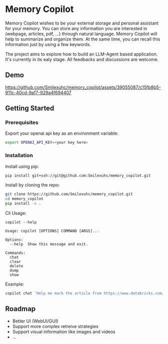 # Memory Copilot

Memory Copilot wishes to be your external storage and personal assistant for your memory.
You can store any information you are interested in (webpage, articles, pdf, ...) through natural language. Memory Copilot will help to summarize and organize them. At the same time, you can recall this information just by using a few keywords.

The project aims to explore how to build an LLM-Agent based application. It's currently in its ealy stage. All feedbacks and discussions are welcome.

## Demo

https://github.com/Smilexuhc/memory_copilot/assets/39055087/c15fb8b5-911c-40cd-9af7-929a4f694407

## Getting Started

### Prerequisites

Export your openai api key as an environment variable:
```bash
export OPENAI_API_KEY=<your key here>
```

### Installation

Install using pip:
```bash
pip install git+ssh://git@github.com:Smilexuhc/memory_copilot.git
```

Install by cloning the repo:
```bash
git clone https://github.com/Smilexuhc/memory_copilot.git
cd memory_copilot
pip install -e .
```

Cli Usage:

```
copilot --help

Usage: copilot [OPTIONS] COMMAND [ARGS]...

Options:
  --help  Show this message and exit.

Commands:
  chat
  clear
  delete
  dump
  show
```

Example:

```bash
copilot chat 'Help me mark the article from https://www.databricks.com/blog/llm-inference-performance-engineering-best-practices'
```


## Roadmap

- Better UI (WebUI/GUI)
- Support more complex retreive strategies
- Support visual information like images and videos
- ...

